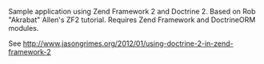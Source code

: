 Sample application using Zend Framework 2 and Doctrine 2. Based on 
Rob "Akrabat" Allen's ZF2 tutorial. Requires Zend Framework and DoctrineORM modules.

See http://www.jasongrimes.org/2012/01/using-doctrine-2-in-zend-framework-2

